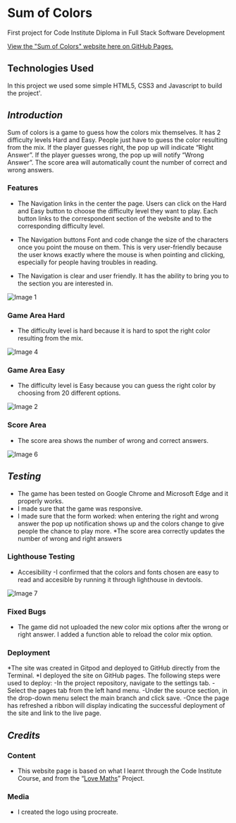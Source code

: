 # Sum of Colors

First project for Code Institute Diploma in Full Stack Software Development

[View the "Sum of Colors" website here on GitHub Pages.](https://veridario.github.io/Sum-of-Colors/)

## Technologies Used

In this project we used some simple HTML5, CSS3 and Javascript to build the project'.

## ***Introduction***

Sum of colors is a game to guess how the colors mix themselves. It has 2 difficulty levels Hard and Easy. People just have to guess the color resulting from the mix. If the player guesses right, the pop up will indicate “Right Answer”. If the player guesses wrong, the pop up will notify “Wrong Answer”. The score area will automatically count the number of correct and wrong answers. 

### Features

* The Navigation links in the center the page. Users can click on the Hard and Easy button to choose the difficulty level they want to play. Each button links to the correspondent section of the website and to the corresponding difficulty level.

* The Navigation buttons Font and code change the size of the characters once you point the mouse on them. This is very user-friendly because the user knows exactly where the mouse is when pointing and clicking, especially for people having troubles in reading.

* The Navigation is clear and user friendly. It has the ability to bring you to the section you are interested in.
	
![Image 1](https://user-images.githubusercontent.com/89994195/196922807-60acf9f8-5208-4289-b1be-a5f84639aa59.png)
 
### Game Area Hard

* The difficulty level is hard because it is hard to spot the right color resulting from the mix.

![Image 4](https://user-images.githubusercontent.com/89994195/196919111-5cafebf8-8393-4364-8224-c44ccb33a965.png)

### Game Area Easy

* The difficulty level is Easy because you can guess the right color by choosing from 20 different options.

![Image 2](https://user-images.githubusercontent.com/89994195/196919059-b08add58-ead0-472a-bc42-d2f3390ec200.png)

### Score Area

* The score area shows the number of wrong and correct answers.

![Image 6](https://user-images.githubusercontent.com/89994195/196920049-406aa63a-c881-4fd7-ab48-b7ac36b40854.png)

## ***Testing***

* The game has been tested on Google Chrome and Microsoft Edge and it properly works.
* I made sure that the game was responsive.
* I made sure that the form worked: when entering the right and wrong answer the pop up notification shows up and the colors change to give people the chance to play more.
*The score area correctly updates the number of wrong and right answers

### Lighthouse Testing

* Accesibility
  -I confirmed that the colors and fonts chosen are easy to read and accesible by running it through lighthouse in devtools.

![Image 7](https://user-images.githubusercontent.com/89994195/196921616-b6fec690-0858-48e5-bfab-e2707f912b64.png)

### Fixed Bugs

* The game did not uploaded the new color mix options after the wrong or right answer. I added a function able to reload the color mix option.


### Deployment

*The site was created in Gitpod and deployed to GitHub directly from the Terminal.
*I deployed the site on GitHub pages. The following steps were used to deploy:
	-In the project repository, navigate to the settings tab.
	-Select the pages tab from the left hand menu.
	-Under the source section, in the drop-down menu select the main branch and click save.
	-Once the page has refreshed a ribbon will display indicating the successful deployment of the site and link to the live page.

## ***Credits***

### Content 
* This website page is based on what I learnt through the Code Institute Course, and from the “[Love Maths]( https://github.com/Code-Institute-Solutions/love-maths-2.0-sourcecode/tree/master/05-tidying-up/01-a-few-last-things)” Project. 

### Media  

* I created the logo using procreate.


